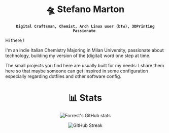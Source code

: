 <div align=center>
  
# 🛸 Stefano Marton

**`Digital Craftsman, Chemist, Arch Linux user (btw), 3DPrinting Passionate `**
  
</div>

Hi there !

I'm an indie Italian Chemistry Majoring in Milan University, passionate about technology, building my version of the (digital) word one step at time.

The small projects you find here are usually built for my needs: I share them here so that maybe someone can get inspired in some configuration especially regarding dotfiles and other software config.

<div align=center>

# 📊 Stats
  
![Forrest's GitHub stats](https://github-readme-stats.vercel.app/api?username=stefanomarton&show_icons=true&theme=dracula)

![GitHub Streak](https://streak-stats.demolab.com?user=ForrestKnight&theme=dracula&border_radius=4.5)

</div>
